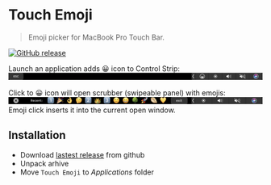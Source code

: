# Touch Emoji

> Emoji picker for MacBook Pro Touch Bar.

[![GitHub release](https://img.shields.io/github/release/ilyalesik/touch-emoji.svg)](https://github.com/ilyalesik/touch-emoji/releases)

Launch an application adds 😀 icon to Control Strip:
![Icon at control strip](touch-emoji-icon-screenshot.png)

Click to 😀 icon will open scrubber (swipeable panel) with emojis:
![Recent emoji](touch-emoji-recent-screenshot.png)
Emoji click inserts it into the current open window.

## Installation
* Download [lastest release](https://github.com/lm-a/touch-emoji/releases/download/v0.2.1/Touch-Emoji-v0.2.1.zip) from github
* Unpack arhive
* Move `Touch Emoji` to *Applications* folder
